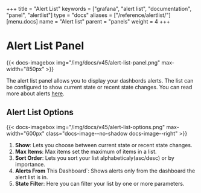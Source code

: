 +++
title = "Alert List"
keywords = ["grafana", "alert list", "documentation", "panel", "alertlist"]
type = "docs"
aliases = ["/reference/alertlist/"]
[menu.docs]
name = "Alert list"
parent = "panels"
weight = 4
+++


# Alert List Panel

{{< docs-imagebox img="/img/docs/v45/alert-list-panel.png" max-width="850px" >}}

The alert list panel allows you to display your dashbords alerts. The list can be configured to show current state or recent state changes. You can read  more about alerts [here](http://docs.grafana.org/alerting/rules).

## Alert List Options

{{< docs-imagebox img="/img/docs/v45/alert-list-options.png" max-width="600px" class="docs-image--no-shadow docs-image--right" >}}

1. **Show**: Lets you choose between current state or recent state changes.
2. **Max Items**: Max items set the maximum of items in a list.
3. **Sort Order**: Lets you sort your list alphabeticaly(asc/desc) or by importance.
4. **Alerts From** This Dashboard`: Shows alerts only from the dashboard the alert list is in.
5. **State Filter**: Here you can filter your list by one or more parameters.

